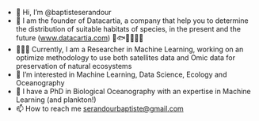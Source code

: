 - 👋 Hi, I’m @baptisteserandour
- 🐝 I am the founder of Datacartia, a company that help you to determine the distribution of suitable habitats of species, in the present and the future (www.datacartia.com) 🐨🐟🐝🌲🪼🌳
- 🧑🏻‍💻 Currently, I am a Researcher in Machine Learning, working on an optimize methodology to use both satellites data and Omic data for preservation of natural ecosystems
- 👀 I’m interested in Machine Learning, Data Science, Ecology and Oceanography
- 🌱 I have a PhD in Biological Oceanography with an expertise in Machine Learning (and plankton!)
- 📫 How to reach me serandourbaptiste@gmail.com


<!---
baptisteserandour/baptisteserandour is a ✨ special ✨ repository because its `README.md` (this file) appears on your GitHub profile.
You can click the Preview link to take a look at your changes.
--->
